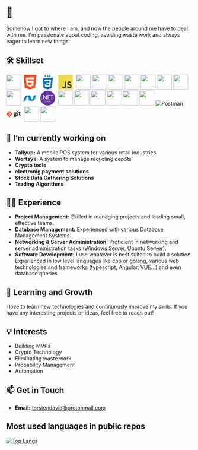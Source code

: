 
# 👋

Somehow I got to where I am, and now the people around me have to deal with me. 
I'm passionate about coding, avoiding waste work and always eager to learn new things.


## 🛠️ Skillset

<div>

 <img src="https://cdn.jsdelivr.net/gh/devicons/devicon@latest/icons/typescript/typescript-original.svg"  width="40" height="40"/>
 <img src="https://github.com/devicons/devicon/blob/master/icons/html5/html5-original.svg" title="HTML5" alt="HTML" width="40" height="40"/>&nbsp;
 <img src="https://github.com/devicons/devicon/blob/master/icons/css3/css3-plain-wordmark.svg"  title="CSS3" alt="CSS" width="40" height="40"/>&nbsp;
 <img src="https://github.com/devicons/devicon/blob/master/icons/javascript/javascript-original.svg" title="JavaScript" alt="JavaScript" width="40" height="40"/>&nbsp;
 <img src="https://cdn.jsdelivr.net/gh/devicons/devicon@latest/icons/go/go-original-wordmark.svg" width="40" height="40"/>
 <img src="https://cdn.jsdelivr.net/gh/devicons/devicon@latest/icons/python/python-original.svg" width="40" height="40"/>
 <img src="https://cdn.jsdelivr.net/gh/devicons/devicon@latest/icons/flask/flask-original-wordmark.svg" width="40" height="40"/>
 <img src="https://cdn.jsdelivr.net/gh/devicons/devicon@latest/icons/angular/angular-original.svg" width="40" height="40"/>
 <img src="https://cdn.jsdelivr.net/gh/devicons/devicon@latest/icons/vuejs/vuejs-original-wordmark.svg"  width="40" height="40"/>         
 <img src="https://cdn.jsdelivr.net/gh/devicons/devicon@latest/icons/nestjs/nestjs-original-wordmark.svg"  width="40" height="40" />
 <img src="https://cdn.jsdelivr.net/gh/devicons/devicon@latest/icons/visualbasic/visualbasic-original.svg" width="40" height="40"/>       
 <img src="https://cdn.jsdelivr.net/gh/devicons/devicon@latest/icons/cplusplus/cplusplus-original.svg" width="40" height="40"/>     
 <img src="https://github.com/devicons/devicon/blob/master/icons/dot-net/dot-net-original.svg" title="Dotnet" alt="Dotnet" width="40" height="40"/>&nbsp;
 <img src="https://github.com/devicons/devicon/blob/master/icons/dotnetcore/dotnetcore-original.svg" title=".NET Core" alt=".Net Core" width="40" height="40"/>&nbsp;
 <img src="https://cdn.jsdelivr.net/gh/devicons/devicon@latest/icons/microsoftsqlserver/microsoftsqlserver-original.svg" width="40" height="40"/>         
 <img src="https://cdn.jsdelivr.net/gh/devicons/devicon@latest/icons/postgresql/postgresql-original.svg" width="40" height="40"/>    
 <img src="https://cdn.jsdelivr.net/gh/devicons/devicon@latest/icons/firebase/firebase-original-wordmark.svg" width="40" height="40"/>
 <img src="https://cdn.jsdelivr.net/gh/devicons/devicon@latest/icons/linux/linux-original.svg" width="40" height="40"/>
 <img src="https://cdn.jsdelivr.net/gh/devicons/devicon@latest/icons/googlecloud/googlecloud-original-wordmark.svg" width="40" height="40"/>
 <img src="https://cdn.jsdelivr.net/gh/devicons/devicon@latest/icons/docker/docker-original-wordmark.svg" width="40" height="40"/>
 <img src="https://www.vectorlogo.zone/logos/getpostman/getpostman-icon.svg" title="Postman"  alt="Postman" width="40" height="40"/>&nbsp;
 <img src="https://github.com/devicons/devicon/blob/master/icons/git/git-original-wordmark.svg" title="Git" **alt="Git" width="40" height="40"/>&nbsp;
 <img src="https://cdn.jsdelivr.net/gh/devicons/devicon@latest/icons/bash/bash-original.svg" width="40" height="40"/>        
 <img src="https://cdn.jsdelivr.net/gh/devicons/devicon@latest/icons/powershell/powershell-original.svg" width="40" height="40" />
          
</div>

## 🔭 I’m currently working on
- **Tallyup:** A mobile POS system for various retail industries
- **Wertsys:** A system to manage recycling depots
- **Crypto tools**
- **electronig payment solutions**
- **Stock Data Gathering Solutions**
- **Trading Algorithms**

## 👨‍💼 Experience
- **Project Management:** Skilled in managing projects and leading small, effective teams.
- **Database Management:** Experienced with various Database Management Systems.
- **Networking & Server Administration:** Proficient in networking and server administration tasks (Windows Server, Ubuntu Server).
- **Software Development:** I use whatever is best suited to build a solution. Experienced in low level languages like cpp or golang, various web technologies and frameworks (typescript, Angular, VUE...) and even database queries

## 🌱 Learning and Growth
I love to learn new technologies and continuously improve my skills. If you have any interesting projects or ideas, feel free to reach out!

## 💡 Interests
- Building MVPs
- Crypto Technology
- Eliminating waste work
- Probability Management
- Automation

## 📫 Get in Touch
- **Email:** torstendavid@protonmail.com

<!--
**fox-buddy/fox-buddy** is a ✨ _special_ ✨ repository because its `README.md` (this file) appears on your GitHub profile.

Here are some ideas to get you started:

- 🔭 I’m currently working on ...
- 🌱 I’m currently learning ...
- 👯 I’m looking to collaborate on ...
- 🤔 I’m looking for help with ...
- 💬 Ask me about ...
- 📫 How to reach me: ...
- 😄 Pronouns: ...
- ⚡ Fun fact: ...
-->

## Most used languages in public repos
[![Top Langs](https://github-readme-stats.vercel.app/api/top-langs/?username=fox-buddy&layout=compact&theme=vision-friendly-dark)](https://github.com/anuraghazra/github-readme-stats)


